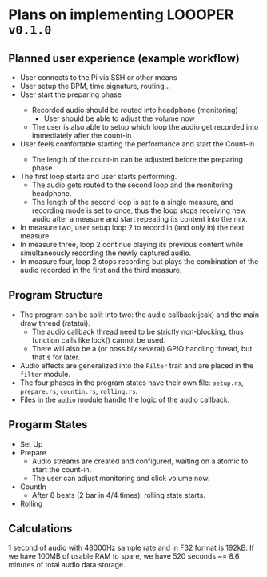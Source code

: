 # Plans on implementing LOOOPER `v0.1.0`

## Planned user experience (example workflow)

- User connects to the Pi via SSH or other means
- User setup the BPM, time signature, routing...
- <Space> User start the preparing phase
  - Recorded audio should be routed into headphone (monitoring)
    - User should be able to adjust the volume now
  - The user is also able to setup which loop the audio get recorded into immediately after the count-in
- <Space> User feels comfortable starting the performance and start the Count-in
  - The length of the count-in can be adjusted before the preparing phase
- The first loop starts and user starts performing.
  - The audio gets routed to the second loop and the monitoring headphone.
  - The length of the second loop is set to a single measure, and recording mode is set to once, thus the loop stops receiving new audio after a measure and start repeating its content into the mix.
- In measure two, user setup loop 2 to record in (and only in) the next measure.
- In measure three, loop 2 continue playing its previous content while simultaneously recording the newly captured audio.
- In measure four, loop 2 stops recording but plays the combination of the audio recorded in the first and the third measure.

## Program Structure

- The program can be split into two: the audio callback(jcak) and the main draw thread (ratatui).
  - The audio callback thread need to be strictly non-blocking, thus function calls like lock() cannot be used.
  - There will also be a (or possibly several) GPIO handling thread, but that's for later.
- Audio effects are generalized into the `Filter` trait and are placed in the `filter` module.
- The four phases in the program states have their own file: `setup.rs`, `prepare.rs`, `countin.rs`, `rolling.rs`.
- Files in the `audio` module handle the logic of the audio callback.

## Progarm States

- Set Up
- Prepare
  - Audio streams are created and configured, waiting on a atomic to start the count-in.
  - The user can adjust monitoring and click volume now.
- CountIn
  - After 8 beats (2 bar in 4/4 times), rolling state starts.
- Rolling

## Calculations

1 second of audio with 48000Hz sample rate and in F32 format is 192kB.
If we have 100MB of usable RAM to spare, we have 520 seconds ~= 8.6 minutes of total audio data storage.
